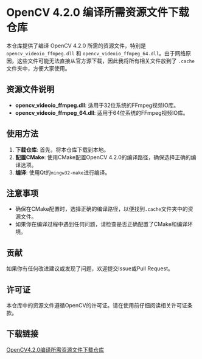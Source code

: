 # OpenCV 4.2.0 编译所需资源文件下载仓库

本仓库提供了编译 OpenCV 4.2.0 所需的资源文件，特别是 `opencv_videoio_ffmpeg.dll` 和 `opencv_videoio_ffmpeg_64.dll`。由于网络原因，这些文件可能无法直接从官方源下载，因此我将所有相关文件放到了 `.cache` 文件夹中，方便大家使用。

## 资源文件说明

- **opencv_videoio_ffmpeg.dll**: 适用于32位系统的FFmpeg视频IO库。
- **opencv_videoio_ffmpeg_64.dll**: 适用于64位系统的FFmpeg视频IO库。

## 使用方法

1. **下载仓库**: 首先，将本仓库下载到本地。
2. **配置CMake**: 使用CMake配置OpenCV 4.2.0的编译路径，确保选择正确的编译选项。
3. **编译**: 使用Qt的`mingw32-make`进行编译。

## 注意事项

- 确保在CMake配置时，选择正确的编译路径，以便找到`.cache`文件夹中的资源文件。
- 如果你在编译过程中遇到任何问题，请检查是否正确配置了CMake和编译环境。

## 贡献

如果你有任何改进建议或发现了问题，欢迎提交Issue或Pull Request。

## 许可证

本仓库中的资源文件遵循OpenCV的许可证。请在使用前仔细阅读相关许可证条款。

## 下载链接

[OpenCV4.2.0编译所需资源文件下载仓库](https://pan.quark.cn/s/8f3d3ac435b5)